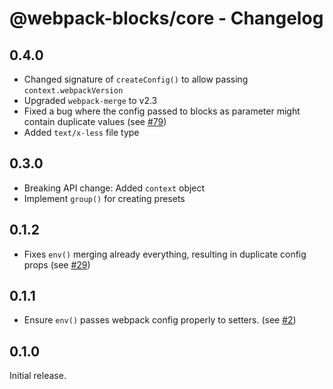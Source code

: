 # @webpack-blocks/core - Changelog

## 0.4.0

- Changed signature of `createConfig()` to allow passing `context.webpackVersion`
- Upgraded `webpack-merge` to v2.3
- Fixed a bug where the config passed to blocks as parameter might contain duplicate values (see [#79](https://github.com/andywer/webpack-blocks/pull/79))
- Added `text/x-less` file type

## 0.3.0

- Breaking API change: Added `context` object
- Implement `group()` for creating presets

## 0.1.2

- Fixes `env()` merging already everything, resulting in duplicate config props (see [#29](https://github.com/andywer/webpack-blocks/issues/29))

## 0.1.1

- Ensure `env()` passes webpack config properly to setters. (see [#2](https://github.com/andywer/webpack-blocks/issues/2))

## 0.1.0

Initial release.

